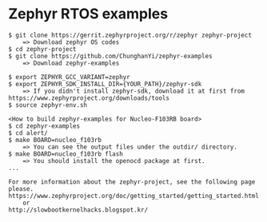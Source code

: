 # Zephyr RTOS examples

	$ git clone https://gerrit.zephyrproject.org/r/zephyr zephyr-project
		=> Download zephyr OS codes
	$ cd zephyr-project
	$ git clone https://github.com/ChunghanYi/zephyr-examples
		=> Download zephyr-examples

	$ export ZEPHYR_GCC_VARIANT=zephyr
	$ export ZEPHYR_SDK_INSTALL_DIR={YOUR_PATH}/zephyr-sdk
		=> If you didn't install zephyr-sdk, download it at first from https://www.zephyrproject.org/downloads/tools
	$ source zephyr-env.sh

	<How to build zephyr-examples for Nucleo-F103RB board>
	$ cd zephyr-examples
	$ cd alert/
	$ make BOARD=nucleo_f103rb
		=> You can see the output files under the outdir/ directory.
	$ make BOARD=nucleo_f103rb flash
		=> You should install the openocd package at first.
	...

	For more information about the zephyr-project, see the following page please.
	https://www.zephyrproject.org/doc/getting_started/getting_started.html
		or
	http://slowbootkernelhacks.blogspot.kr/
